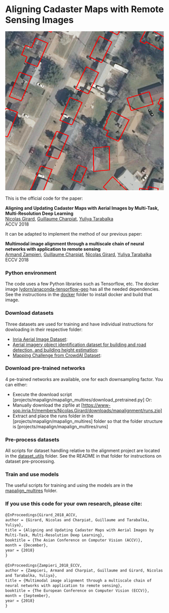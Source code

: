 # Aligning Cadaster Maps with Remote Sensing Images

![mapalignment_anim](projects/mapalign/mapalign_multires/com/inference_anim/render/mapalignment_anim.gif)

This is the official code for the paper:

**Aligning and Updating Cadaster Maps with Aerial Images by Multi-Task, Multi-Resolution Deep Learning**\
[Nicolas Girard](https://www-sop.inria.fr/members/Nicolas.Girard/),
[Guillaume Charpiat](https://www.lri.fr/~gcharpia/),
[Yuliya Tarabalka](https://www-sop.inria.fr/members/Yuliya.Tarabalka/)\
ACCV 2018

It can be adapted to implement the method of our previous paper:

**Multimodal image alignment through a multiscale chain of neural networks with application to remote sensing**\
[Armand Zampieri](https://www.linkedin.com/in/armand-zampieri-43a177ab/?locale=en_US),
[Guillaume Charpiat](https://www.lri.fr/~gcharpia/),
[Nicolas Girard](https://www-sop.inria.fr/members/Nicolas.Girard/),
[Yuliya Tarabalka](https://www-sop.inria.fr/members/Yuliya.Tarabalka/)\
ECCV 2018

### Python environment

The code uses a few Python libraries such as Tensorflow, etc.
The docker image
[lydorn/anaconda-tensorflow-geo](docker/lydorn/anaconda-tensorflow-geo) has all the needed dependencies.
See the instructions in the [docker](docker) folder to install docker and build that image.

### Download datasets

Three datasets are used for training and have individual instructions for dowloading in their respective folder:
- [Inria Aerial Image Dataset](data/AerialImageDataset):
- [Aerial imagery object identification dataset for building and road detection, and building height estimation](data/bradbury_buildings_roads_height_dataset):
- [Mapping Challenge from CrowdAI Dataset](data/mapping_challenge_dataset):

### Download pre-trained networks

4 pe-trained networks are available, one for each downsampling factor.
You can either:
- Execute the download script [projects/mapalign/mapalign_multires/download_pretrained.py]
Or:
- Manually download the zipfile at [https://www-sop.inria.fr/members/Nicolas.Girard/downloads/mapalignment/runs.zip]
- Extract and place the runs folder in the [projects/mapalign/mapalign_multires] folder so that the folder structure is [projects/mapalign/mapalign_multires/runs]

### Pre-process datasets

All scripts for dataset handling relative to the alignment project are located in the [dataset_utils](projects/mapalign/dataset_utils) folder.
See the README in that folder for instructions on dataset pre-processing.

### Train and use models

The useful scripts for training and using the models are in the [mapalign_multires](projects/mapalign/mapalign_multires) folder.

### If you use this code for your own research, please cite:

```
@InProceedings{Girard_2018_ACCV,
author = {Girard, Nicolas and Charpiat, Guillaume and Tarabalka, Yuliya},
title = {Aligning and Updating Cadaster Maps with Aerial Images by Multi-Task, Multi-Resolution Deep Learning},
booktitle = {The Asian Conference on Computer Vision (ACCV)},
month = {December},
year = {2018}
}

@InProceedings{Zampieri_2018_ECCV,
author = {Zampieri, Armand and Charpiat, Guillaume and Girard, Nicolas and Tarabalka, Yuliya},
title = {Multimodal image alignment through a multiscale chain of neural networks with application to remote sensing},
booktitle = {The European Conference on Computer Vision (ECCV)},
month = {September},
year = {2018}
}
```